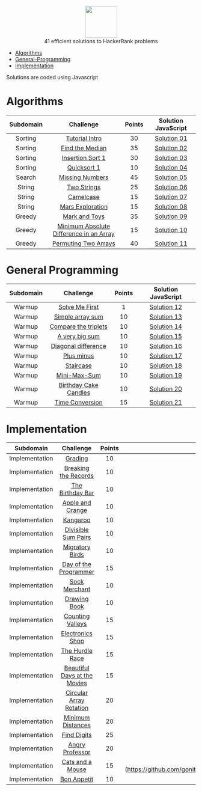 <p align="center">
    <a href="https://www.hackerrank.com/goniti">
        <img height=85 src="https://d3keuzeb2crhkn.cloudfront.net/hackerrank/assets/styleguide/logo_wordmark-f5c5eb61ab0a154c3ed9eda24d0b9e31.svg">
    </a>
    <br>41 efficient solutions to HackerRank problems
</p>


* [Algorithms](#Algorithms)
* [General-Programming](#General-Programming)
* [Implementation](#Implementation)

Solutions are coded using Javascript



# Algorithms
|        Subdomain        |                          Challenge                                                                                             | Points |            Solution JavaScript                                                                                                                                            |
|:-----------------------:|:-----------------------------------------------------------------------------------------------------------------------------------:|:------:|:-----------------------------------------------------------------------------------------------------------------------------------------------------------------------:|
|         Sorting         | [Tutorial Intro](https://www.hackerrank.com/challenges/tutorial-intro)                                                           |  30  | [Solution 01](https://github.com/goniti/hackerrank_solved/blob/master/solutionJs/solution01)                                          |
|         Sorting         | [Find the Median](https://www.hackerrank.com/challenges/find-the-median)                                                         |  35  | [Solution 02](https://github.com/goniti/hackerrank_solved/blob/master/solutionJs/solution02)                                          |
|         Sorting         | [Insertion Sort 1](https://www.hackerrank.com/challenges/insertionsort1)                                                         |  30  | [Solution 03](https://github.com/goniti/hackerrank_solved/blob/master/solutionJs/solution03)                                          |
|         Sorting         | [Quicksort 1](https://www.hackerrank.com/challenges/quicksort1)                                                                  |  10  | [Solution 04](https://github.com/goniti/hackerrank_solved/blob/master/solutionJs/solution04)                                          |
|         Search          | [Missing Numbers](https://www.hackerrank.com/challenges/missing-numbers)                                                         |  45  | [Solution 05](https://github.com/goniti/hackerrank_solved/blob/master/solutionJs/solution05)                                          |
|         String          | [Two Strings](https://www.hackerrank.com/challenges/two-strings)                                                                 |  25  | [Solution 06](https://github.com/goniti/hackerrank_solved/blob/master/solutionJs/solution06)                                          |
|         String          | [Camelcase](https://www.hackerrank.com/challenges/camelcase)                                                                     |  15  | [Solution 07](https://github.com/goniti/hackerrank_solved/blob/master/solutionJs/solution07)                                          |
|         String          | [Mars Exploration](https://www.hackerrank.com/challenges/mars-exploration)                                                       |  15  | [Solution 08](https://github.com/goniti/hackerrank_solved/blob/master/solutionJs/solution08)                                          |
|         Greedy          | [Mark and Toys](https://www.hackerrank.com/challenges/mark-and-toys)                                                             |  35  | [Solution 09](https://github.com/goniti/hackerrank_solved/blob/master/solutionJs/solution09)                                          |
|         Greedy          | [Minimum Absolute Difference in an Array](https://www.hackerrank.com/challenges/minimum-absolute-difference-in-an-array)         |  15  | [Solution 10](https://github.com/goniti/hackerrank_solved/blob/master/solutionJs/solution10)                                          |
|         Greedy          | [Permuting Two Arrays](https://www.hackerrank.com/challenges/two-arrays)                                                         |  40  | [Solution 11](https://github.com/goniti/hackerrank_solved/blob/master/solutionJs/solution11)                                          |

# General Programming
|        Subdomain        |              Challenge                                                                                                     | Points |             Solution JavaScript                                                                                                                                       |
|:-----------------------:|:-----------------------------------------------------------------------------------------------------------------------------------:|:------:|:-------------------------------------------------------------------------------------------------------------------------------------------------------------------------:|
|          Warmup         | [Solve Me First](https://www.hackerrank.com/challenges/solve-me-first)                                                           |  1   | [Solution 12](https://github.com/goniti/hackerrank_solved/blob/master/solutionJs/solution12)                                               |
|          Warmup         | [Simple array sum](https://www.hackerrank.com/challenges/simple-array-sum)                                                       |  10  | [Solution 13](https://github.com/goniti/hackerrank_solved/blob/master/solutionJs/solution13)                                          |
|          Warmup         | [Compare the triplets](https://www.hackerrank.com/challenges/compare-the-triplets)                                               |  10  | [Solution 14](https://github.com/goniti/hackerrank_solved/blob/master/solutionJs/solution14)                                          |
|          Warmup         | [A very big sum](https://www.hackerrank.com/challenges/a-very-big-sum)                                                           |  10  | [Solution 15](https://github.com/goniti/hackerrank_solved/blob/master/solutionJs/solution15)                                          |
|          Warmup         | [Diagonal difference](https://www.hackerrank.com/challenges/diagonal-difference)                                                 |  10  | [Solution 16](https://github.com/goniti/hackerrank_solved/blob/master/solutionJs/solution16)                                          |
|          Warmup         | [Plus minus](https://www.hackerrank.com/challenges/plus-minus)                                                                   |  10  | [Solution 17](https://github.com/goniti/hackerrank_solved/blob/master/solutionJs/solution17)                                          |
|          Warmup         | [Staircase](https://www.hackerrank.com/challenges/staircase)                                                                     |  10  | [Solution 18](https://github.com/goniti/hackerrank_solved/blob/master/solutionJs/solution18)                                          |
|          Warmup         | [Mini-Max-Sum](https://www.hackerrank.com/challenges/mini-max-sum)                                                               |  10  | [Solution 19](https://github.com/goniti/hackerrank_solved/blob/master/solutionJs/solution19)                                          |
|          Warmup         | [Birthday Cake Candles](https://www.hackerrank.com/challenges/birthday-cake-candles)                                             |  10  | [Solution 20](https://github.com/goniti/hackerrank_solved/blob/master/solutionJs/solution20)                                          |
|          Warmup         | [Time Conversion](https://www.hackerrank.com/challenges/time-conversion)                                                         |  15  | [Solution 21](https://github.com/goniti/hackerrank_solved/blob/master/solutionJs/solution21)                                          |

# Implementation
|        Subdomain        |              Challenge                                                                                                     | Points |             Solution JavaScript                                                                                                                                       |
|:-----------------------:|:-----------------------------------------------------------------------------------------------------------------------------------:|:------:|:-------------------------------------------------------------------------------------------------------------------------------------------------------------------------:|
|      Implementation     | [Grading](https://www.hackerrank.com/challenges/grading)                                                                         |  10  | [Solution 22](https://github.com/goniti/hackerrank_solved/blob/master/solutionJs/solution22)                                           |
|      Implementation     | [Breaking the Records](https://www.hackerrank.com/challenges/breaking-best-and-worst-records)                                    |  10  | [Solution 23](https://github.com/goniti/hackerrank_solved/blob/master/solutionJs/solution23)                                          |
|      Implementation     | [The Birthday Bar](https://www.hackerrank.com/challenges/the-birthday-bar)                                                       |  10  | [Solution 24](https://github.com/goniti/hackerrank_solved/blob/master/solutionJs/solution24)                                          |
|      Implementation     | [Apple and Orange](https://www.hackerrank.com/challenges/apple-and-orange)                                                       |  10  | [Solution 25](https://github.com/goniti/hackerrank_solved/blob/master/solutionJs/solution25)                                          |
|      Implementation     | [Kangaroo](https://www.hackerrank.com/challenges/kangaroo)                                                                       |  10  | [Solution 26](https://github.com/goniti/hackerrank_solved/blob/master/solutionJs/solution26)                                          |
|      Implementation     | [Divisible Sum Pairs](https://www.hackerrank.com/challenges/divisible-sum-pairs)                                                 |  10  | [Solution 27](https://github.com/goniti/hackerrank_solved/blob/master/solutionJs/solution27)                                          |
|      Implementation     | [Migratory Birds](https://www.hackerrank.com/challenges/migratory-birds)                                                         |  10  | [Solution 28](https://github.com/goniti/hackerrank_solved/blob/master/solutionJs/solution28)                                          |
|      Implementation     | [Day of the Programmer](https://www.hackerrank.com/challenges/day-of-the-programmer)                                             |  15  | [Solution 29](https://github.com/goniti/hackerrank_solved/blob/master/solutionJs/solution29)                                          |
|      Implementation     | [Sock Merchant](https://www.hackerrank.com/challenges/sock-merchant)                                                             |  10  | [Solution 30](https://github.com/goniti/hackerrank_solved/blob/master/solutionJs/solution30)                                          |
|      Implementation     | [Drawing Book](https://www.hackerrank.com/challenges/drawing-book)                                                               |  10  | [Solution 31](https://github.com/goniti/hackerrank_solved/blob/master/solutionJs/solution31)                                          |
|      Implementation     | [Counting Valleys](https://www.hackerrank.com/challenges/counting-valleys)                                                       |  15  | [Solution 32](https://github.com/goniti/hackerrank_solved/blob/master/solutionJs/solution32)                                          |
|      Implementation     | [Electronics Shop](https://www.hackerrank.com/challenges/electronics-shop)                                                       |  15  | [Solution 33](https://github.com/goniti/hackerrank_solved/blob/master/solutionJs/solution33)                                          |
|      Implementation     | [The Hurdle Race](https://www.hackerrank.com/challenges/the-hurdle-race)                                                         |  15  | [Solution 34](https://github.com/goniti/hackerrank_solved/blob/master/solutionJs/solution34)                                          |
|      Implementation     | [Beautiful Days at the Movies](https://www.hackerrank.com/challenges/beautiful-days-at-the-movies)                               |  15  | [Solution 35](https://github.com/goniti/hackerrank_solved/blob/master/solutionJs/solution35)                                          |
|      Implementation     | [Circular Array Rotation](https://www.hackerrank.com/challenges/circular-array-rotation)                                         |  20  | [Solution 36](https://github.com/goniti/hackerrank_solved/blob/master/solutionJs/solution36)                                          |
|      Implementation     | [Minimum Distances](https://www.hackerrank.com/challenges/minimum-distances)                                                     |  20  | [Solution 37](https://github.com/goniti/hackerrank_solved/blob/master/solutionJs/solution37)                                          |
|      Implementation     | [Find Digits](https://www.hackerrank.com/challenges/find-digits)                                                                 |  25  | [Solution 38](https://github.com/goniti/hackerrank_solved/blob/master/solutionJs/solution38)                                          |
|      Implementation     | [Angry Professor](https://www.hackerrank.com/challenges/angry-professor)                                                         |  20  | [Solution 39](https://github.com/goniti/hackerrank_solved/blob/master/solutionJs/solution39)                                          |
|      Implementation     | [Cats and a Mouse](https://www.hackerrank.com/challenges/cats-and-a-mouse)                                                       |  15  | [Solution 40](https://github.com/goniti/hackerrank_solved/blob/master/solutionJs/solution40                                          |
|      Implementation     | [Bon Appetit](https://www.hackerrank.com/challenges/bon-appetit)                                                                 |  10  | [Solution 41](https://github.com/goniti/hackerrank_solved/blob/master/solutionJs/solution41)                                          |
